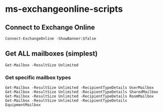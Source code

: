 # ms-exchangeonline-scripts

## Connect to Exchange Online
```
Connect-ExchangeOnline -ShowBanner:$false
```
## Get ALL mailboxes (simplest)
```
Get-Mailbox -ResultSize Unlimited
```
### Get specific mailbox types
```
Get-Mailbox -ResultSize Unlimited -RecipientTypeDetails UserMailbox
Get-Mailbox -ResultSize Unlimited -RecipientTypeDetails SharedMailbox
Get-Mailbox -ResultSize Unlimited -RecipientTypeDetails RoomMailbox
Get-Mailbox -ResultSize Unlimited -RecipientTypeDetails EquipmentMailbox
```
